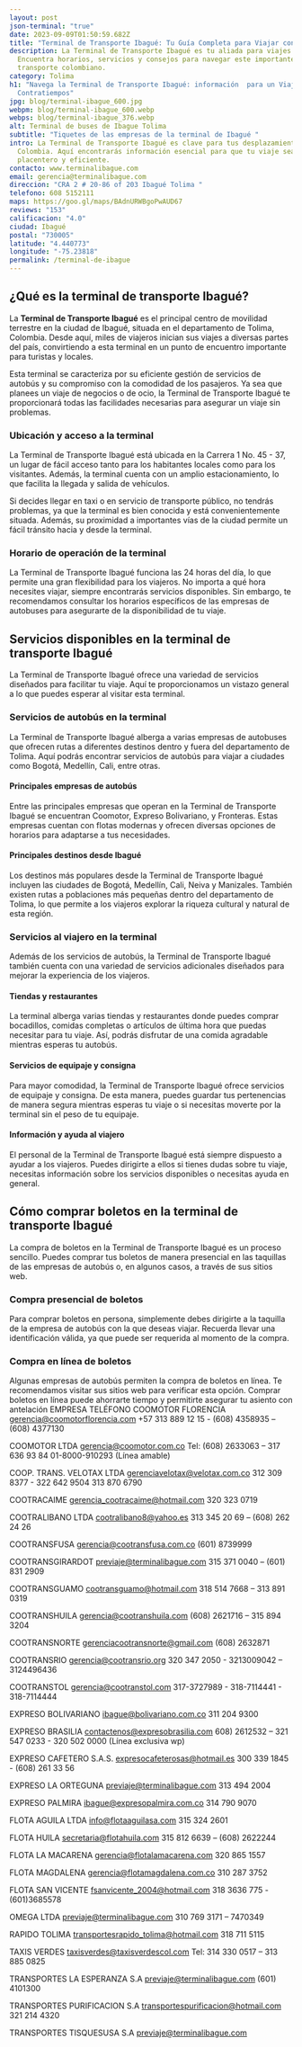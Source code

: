 ```yaml
---
layout: post
json-terminal: "true"
date: 2023-09-09T01:50:59.682Z
title: "Terminal de Transporte Ibagué: Tu Guía Completa para Viajar con Confianza"
description: La Terminal de Transporte Ibagué es tu aliada para viajes exitosos.
  Encuentra horarios, servicios y consejos para navegar este importante nodo de
  transporte colombiano.
category: Tolima
h1: "Navega la Terminal de Transporte Ibagué: información  para un Viaje Sin
  Contratiempos"
jpg: blog/terminal-ibague_600.jpg
webpm: blog/terminal-ibague_600.webp
webps: blog/terminal-ibague_376.webp
alt: Terminal de buses de Ibague Tolima
subtitle: "Tiquetes de las empresas de la terminal de Ibagué "
intro: La Terminal de Transporte Ibagué es clave para tus desplazamientos en
  Colombia. Aquí encontrarás información esencial para que tu viaje sea
  placentero y eficiente.
contacto: www.terminalibague.com
email: gerencia@terminalibague.com
direccion: "CRA 2 # 20-86 of 203 Ibagué Tolima "
telefono: 608 5152111
maps: https://goo.gl/maps/BAdnURWBgoPwAUD67
reviews: "153"
calificacion: "4.0"
ciudad: Ibagué
postal: "730005"
latitude: "4.440773"
longitude: "-75.23818"
permalink: /terminal-de-ibague
---
```

## ¿Qué es la terminal de transporte Ibagué?
La **Terminal de Transporte Ibagué** es el principal centro de movilidad terrestre en la ciudad de Ibagué, situada en el departamento de Tolima, Colombia. Desde aquí, miles de viajeros inician sus viajes a diversas partes del país, convirtiendo a esta terminal en un punto de encuentro importante para turistas y locales.

Esta terminal se caracteriza por su eficiente gestión de servicios de autobús y su compromiso con la comodidad de los pasajeros. Ya sea que planees un viaje de negocios o de ocio, la Terminal de Transporte Ibagué te proporcionará todas las facilidades necesarias para asegurar un viaje sin problemas.

### Ubicación y acceso a la terminal
La Terminal de Transporte Ibagué está ubicada en la Carrera 1 No. 45 - 37, un lugar de fácil acceso tanto para los habitantes locales como para los visitantes. Además, la terminal cuenta con un amplio estacionamiento, lo que facilita la llegada y salida de vehículos.

Si decides llegar en taxi o en servicio de transporte público, no tendrás problemas, ya que la terminal es bien conocida y está convenientemente situada. Además, su proximidad a importantes vías de la ciudad permite un fácil tránsito hacia y desde la terminal.

### Horario de operación de la terminal
La Terminal de Transporte Ibagué funciona las 24 horas del día, lo que permite una gran flexibilidad para los viajeros. No importa a qué hora necesites viajar, siempre encontrarás servicios disponibles. Sin embargo, te recomendamos consultar los horarios específicos de las empresas de autobuses para asegurarte de la disponibilidad de tu viaje.

## Servicios disponibles en la terminal de transporte Ibagué
La Terminal de Transporte Ibagué ofrece una variedad de servicios diseñados para facilitar tu viaje. Aquí te proporcionamos un vistazo general a lo que puedes esperar al visitar esta terminal.

### Servicios de autobús en la terminal
La Terminal de Transporte Ibagué alberga a varias empresas de autobuses que ofrecen rutas a diferentes destinos dentro y fuera del departamento de Tolima. Aquí podrás encontrar servicios de autobús para viajar a ciudades como Bogotá, Medellín, Cali, entre otras.

#### Principales empresas de autobús
Entre las principales empresas que operan en la Terminal de Transporte Ibagué se encuentran Coomotor, Expreso Bolivariano, y Fronteras. Estas empresas cuentan con flotas modernas y ofrecen diversas opciones de horarios para adaptarse a tus necesidades.

#### Principales destinos desde Ibagué
Los destinos más populares desde la Terminal de Transporte Ibagué incluyen las ciudades de Bogotá, Medellín, Cali, Neiva y Manizales. También existen rutas a poblaciones más pequeñas dentro del departamento de Tolima, lo que permite a los viajeros explorar la riqueza cultural y natural de esta región.

### Servicios al viajero en la terminal
Además de los servicios de autobús, la Terminal de Transporte Ibagué también cuenta con una variedad de servicios adicionales diseñados para mejorar la experiencia de los viajeros.

#### Tiendas y restaurantes
La terminal alberga varias tiendas y restaurantes donde puedes comprar bocadillos, comidas completas o artículos de última hora que puedas necesitar para tu viaje. Así, podrás disfrutar de una comida agradable mientras esperas tu autobús.

#### Servicios de equipaje y consigna
Para mayor comodidad, la Terminal de Transporte Ibagué ofrece servicios de equipaje y consigna. De esta manera, puedes guardar tus pertenencias de manera segura mientras esperas tu viaje o si necesitas moverte por la terminal sin el peso de tu equipaje.

#### Información y ayuda al viajero
El personal de la Terminal de Transporte Ibagué está siempre dispuesto a ayudar a los viajeros. Puedes dirigirte a ellos si tienes dudas sobre tu viaje, necesitas información sobre los servicios disponibles o necesitas ayuda en general. 

## Cómo comprar boletos en la terminal de transporte Ibagué
La compra de boletos en la Terminal de Transporte Ibagué es un proceso sencillo. Puedes comprar tus boletos de manera presencial en las taquillas de las empresas de autobús o, en algunos casos, a través de sus sitios web.

### Compra presencial de boletos
Para comprar boletos en persona, simplemente debes dirigirte a la taquilla de la empresa de autobús con la que deseas viajar. Recuerda llevar una identificación válida, ya que puede ser requerida al momento de la compra.

### Compra en línea de boletos
Algunas empresas de autobús permiten la compra de boletos en línea. Te recomendamos visitar sus sitios web para verificar esta opción. Comprar boletos en línea puede ahorrarte tiempo y permitirte asegurar tu asiento con antelación
EMPRESA		TELÉFONO
COOMOTOR FLORENCIA
 gerencia@coomotorflorencia.com
 +57 313 889 12 15 - (608) 4358935 – (608) 4377130

COOMOTOR LTDA
 gerencia@coomotor.com.co
 Tel: (608) 2633063 – 317 636 93 84 01-8000-910293 (Línea amable)

COOP. TRANS. VELOTAX LTDA
 gerenciavelotax@velotax.com.co
 312 309 8377 - 322 642 9504 313 870 6790

COOTRACAIME
 gerencia_cootracaime@hotmail.com
 320 323 0719

COOTRALIBANO LTDA
 cootralibano8@yahoo.es
 313 345 20 69 – (608) 262 24 26

COOTRANSFUSA
 gerencia@cootransfusa.com.co
 (601) 8739999

COOTRANSGIRARDOT
 previaje@terminalibague.com
 315 371 0040 – (601) 831 2909

COOTRANSGUAMO
 cootransguamo@hotmail.com
 318 514 7668 – 313 891 0319

COOTRANSHUILA
 gerencia@cootranshuila.com
 (608) 2621716 – 315 894 3204

COOTRANSNORTE
 gerenciacootransnorte@gmail.com
 (608) 2632871

COOTRANSRIO
 gerencia@cootransrio.org
 320 347 2050 - 3213009042 – 3124496436

COOTRANSTOL
 gerencia@cootranstol.com
 317-3727989 - 318-7114441 - 318-7114444

EXPRESO BOLIVARIANO
 ibague@bolivariano.com.co
 311 204 9300

EXPRESO BRASILIA
 contactenos@expresobrasilia.com
 608) 2612532 – 321 547 0233 - 320 502 0000 (Línea exclusiva wp)

EXPRESO CAFETERO S.A.S.
 expresocafeterosas@hotmail.es
 300 339 1845 - (608) 261 33 56

EXPRESO LA ORTEGUNA
 previaje@terminalibague.com
 313 494 2004

EXPRESO PALMIRA
 ibague@expresopalmira.com.co
 314 790 9070

FLOTA AGUILA LTDA
 info@flotaaguilasa.com
 315 324 2601


FLOTA HUILA
 secretaria@flotahuila.com
 315 812 6639 – (608) 2622244

FLOTA LA MACARENA
 gerencia@flotalamacarena.com
 320 865 1557

FLOTA MAGDALENA
 gerencia@flotamagdalena.com.co
 310 287 3752

FLOTA SAN VICENTE
 fsanvicente_2004@hotmail.com
 318 3636 775 - (601)3685578

OMEGA LTDA
 previaje@terminalibague.com
 310 769 3171 – 7470349

RAPIDO TOLIMA
 transportesrapido_tolima@hotmail.com
 318 711 5115

TAXIS VERDES
 taxisverdes@taxisverdescol.com
 Tel: 314 330 0517 – 313 885 0825

TRANSPORTES LA ESPERANZA S.A
 previaje@terminalibague.com
 (601) 4101300

TRANSPORTES PURIFICACION S.A
 transportespurificacion@hotmail.com
 321 214 4320

TRANSPORTES TISQUESUSA S.A
 previaje@terminalibague.com
